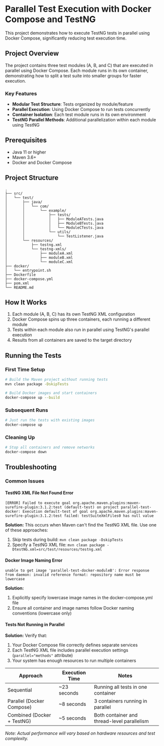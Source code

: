 # Parallel Test Execution with Docker Compose and TestNG

This project demonstrates how to execute TestNG tests in parallel using Docker Compose, significantly reducing test execution time.

## Project Overview

The project contains three test modules (A, B, and C) that are executed in parallel using Docker Compose. Each module runs in its own container, demonstrating how to split a test suite into smaller groups for faster execution.

### Key Features

- **Modular Test Structure**: Tests organized by module/feature
- **Parallel Execution**: Using Docker Compose to run tests concurrently
- **Container Isolation**: Each test module runs in its own environment
- **TestNG Parallel Methods**: Additional parallelization within each module using TestNG

## Prerequisites

- Java 11 or higher
- Maven 3.6+
- Docker and Docker Compose

## Project Structure

```
.
├── src/
│   └── test/
│       ├── java/
│       │   └── com/
│       │       └── example/
│       │           ├── tests/
│       │           │   ├── ModuleATests.java
│       │           │   ├── ModuleBTests.java 
│       │           │   └── ModuleCTests.java
│       │           └── utils/
│       │               └── TestListener.java
│       └── resources/
│           ├── testng.xml
│           └── testng-xmls/
│               ├── moduleA.xml
│               ├── moduleB.xml
│               └── moduleC.xml
├── docker/
│   └── entrypoint.sh
├── Dockerfile
├── docker-compose.yml
├── pom.xml
└── README.md
```

## How It Works

1. Each module (A, B, C) has its own TestNG XML configuration
2. Docker Compose spins up three containers, each running a different module
3. Tests within each module also run in parallel using TestNG's parallel execution
4. Results from all containers are saved to the target directory

## Running the Tests

### First Time Setup

```bash
# Build the Maven project without running tests
mvn clean package -DskipTests

# Build Docker images and start containers
docker-compose up --build
```

### Subsequent Runs

```bash
# Just run the tests with existing images
docker-compose up
```

### Cleaning Up

```bash
# Stop all containers and remove networks
docker-compose down
```

## Troubleshooting

### Common Issues

#### TestNG XML File Not Found Error
```
[ERROR] Failed to execute goal org.apache.maven.plugins:maven-surefire-plugin:3.1.2:test (default-test) on project parallel-test-docker: Execution default-test of goal org.apache.maven.plugins:maven-surefire-plugin:3.1.2:test failed: testSuiteXmlFiles0 has null value
```

**Solution:** This occurs when Maven can't find the TestNG XML file. Use one of these approaches:
1. Skip tests during build: `mvn clean package -DskipTests`
2. Specify a TestNG XML file: `mvn clean package -DtestNG.xml=src/test/resources/testng.xml`

#### Docker Image Naming Error
```
unable to get image 'parallel-test-docker-moduleB': Error response from daemon: invalid reference format: repository name must be lowercase
```

**Solution:**
1. Explicitly specify lowercase image names in the docker-compose.yml file
2. Ensure all container and image names follow Docker naming conventions (lowercase only)

#### Tests Not Running in Parallel
**Solution:** Verify that:
1. Your Docker Compose file correctly defines separate services
2. Each TestNG XML file includes parallel execution settings (`parallel="methods"` attribute)
3. Your system has enough resources to run multiple containers

| Approach | Execution Time | Notes |
|----------|---------------|-------|
| Sequential | ~23 seconds | Running all tests in one container |
| Parallel (Docker Compose) | ~8 seconds | 3 containers running in parallel |
| Combined (Docker + TestNG) | ~5 seconds | Both container and thread-level parallelism |

*Note: Actual performance will vary based on hardware resources and test complexity.*
